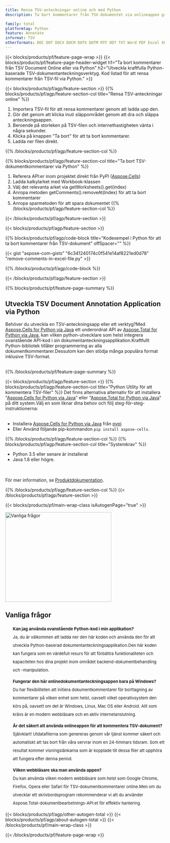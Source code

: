 ```yaml
---
title: Rensa TSV-anteckningar online och med Python
description: Ta bort kommentarer från TSV-dokumentet via onlineappen gratis. Python API-kod för att ta bort kommentarer från TSV-filer.

family: total
platformtag: Python
feature: Annotate
informat: TSV
otherformats: DOC DOT DOCX DOCM DOTX DOTM RTF ODT TXT Word PDF Excel XLS XLSX XLSB XLSM XLT XLTX XLTM CSV TSV ODS Powerpoint PPT PPS PPTX POTX PPSX PPTM PPSM POTM ODP
---
```

{{< blocks/products/pf/feature-page-wrap >}}
{{< blocks/products/pf/feature-page-header-widget h1="Ta bort kommentarer från TSV Document Online eller via Python" h2="Utveckla kraftfulla Python-baserade TSV-dokumentanteckningsverktyg. Kod listad för att rensa kommentarer från TSV-fil via Python." >}}

{{< blocks/products/pf/agp/feature-section >}}
{{% blocks/products/pf/agp/feature-section-col title="Rensa TSV-anteckningar online" %}}

1. Importera TSV-fil för att rensa kommentarer genom att ladda upp den.
1. Gör det genom att klicka inuti släppområdet genom att dra och släppa anteckningsappen.
1. Beroende på storleken på TSV-filen och internethastigheten vänta i några sekunder.
1. Klicka på knappen "Ta bort" för att ta bort kommentarer.
1. Ladda ner filen direkt.

{{% /blocks/products/pf/agp/feature-section-col %}}

{{% blocks/products/pf/agp/feature-section-col title="Ta bort TSV-dokumentkommentarer via Python" %}}

1. Referera API:er inom projektet direkt från PyPI ([Aspose.Cells](https://pypi.org/project/aspose-cells/))
1. Ladda kalkylarket med Workbook-klassen
1. Välj det relevanta arket via getWorksheets().get(index)
1. Anropa metoden getComments().removeAt(Index) för att ta bort kommentarer
1. Anropa sparmetoden för att spara dokumentet
{{% /blocks/products/pf/agp/feature-section-col %}}

{{< /blocks/products/pf/agp/feature-section >}}

{{< blocks/products/pf/agp/feature-section >}}

{{% blocks/products/pf/agp/code-block title="Kodexempel i Python för att ta bort kommentarer från TSV-dokument" offSpacer="" %}}

{{< gist "aspose-com-gists" "6c341240174c0f541e14af8221ed0d78" "remove-comments-in-excel-file.py" >}}

{{% /blocks/products/pf/agp/code-block %}}

{{< /blocks/products/pf/agp/feature-section >}}

{{% blocks/products/pf/feature-page-summary %}}

<h2>Utveckla TSV Document Annotation Application via Python</h2>

Behöver du utveckla en TSV-anteckningsapp eller ett verktyg?Med [Aspose.Cells for Python via Java](https://products.aspose.com/cells/python-java/) ett underordnat API av [Aspose.Total for Python via Java](https://products.aspose.com/total/python-java/), kan vilken python-utvecklare som helst integrera ovanstående API-kod i sin dokumentanteckningsapplikation.Kraftfullt Python-bibliotek tillåter programmering av alla dokumentkommentarer.Dessutom kan den stödja många populära format inklusive TSV-format.<br /><br />

{{% /blocks/products/pf/feature-page-summary %}}

{{< blocks/products/pf/agp/feature-section >}}
{{% blocks/products/pf/agp/feature-section-col title="Python Utility för att kommentera TSV-filer" %}}
Det finns alternativa alternativ för att installera "[Aspose.Cells for Python via Java](https://products.aspose.com/cells/python-java/)" eller "[Aspose.Total for Python via Java](https://products.aspose.com/total/python-java/)" på ditt system.Välj en som liknar dina behov och följ steg-för-steg-instruktionerna:<br /><br />

- Installera [Aspose.Cells for Python via Java](https://products.aspose.com/cells/python-java/) från [pypi](https://pypi.org/project/aspose-cells/)
- Eller Använd följande pip-kommandon ```pip install aspose-cells```.

{{% /blocks/products/pf/agp/feature-section-col %}}
{{% blocks/products/pf/agp/feature-section-col title="Systemkrav" %}}

- Python 3.5 eller senare är installerat
- Java 1.8 eller högre.

<br /><br />
För mer information, se [Produktdokumentation](https://docs.aspose.com/cells/python-java/system-requirements/).

{{% /blocks/products/pf/agp/feature-section-col %}}
{{< /blocks/products/pf/agp/feature-section >}}


{{< blocks/products/pf/main-wrap-class isAutogenPage="true" >}}

<style>.howtolist li{margin-right: 0!important;line-height: 26px;position: relative;margin-bottom: 10px;font-size: 13px;list-style-type: none;}</style>
<div class="col-md-12 tl bg-gray-dark howtolist section">
  <a class="anchor" name="faqpage"></a>
  <div class="container tl dflex" itemscope="" itemtype="https://schema.org/FAQPage">
      <div class="col-md-4 howtosectiongfx">
          <img class="social-panel-hide-on-mobile" src="https://www.groupdocs.cloud/templates/brand/images/groupdocs/conversion/groupdocs_conversion-brand.png" alt="Vanliga frågor" width="335" height="283">
      </div>
      <div class="howtosection col-md-8">
          <div>
              <h2>Vanliga frågor</h2>
              <ul>
                  <li itemscope="" itemprop="mainEntity" itemtype="https://schema.org/Question">
                      <div>
                          <span itemprop="name"><b>Kan jag använda ovanstående Python-kod i min applikation?</b></span>
                      </div>
                      <div itemscope="" itemprop="acceptedAnswer" itemtype="https://schema.org/Answer">
                          <span itemprop="text">Ja, du är välkommen att ladda ner den här koden och använda den för att utveckla Python-baserad dokumentanteckningsapplikation.Den här koden kan fungera som en värdefull resurs för att förbättra funktionaliteten och kapaciteten hos dina projekt inom området backend-dokumentbehandling och -manipulation.</span>
                      </div>
                  </li>
                  <li itemscope="" itemprop="mainEntity" itemtype="https://schema.org/Question">
                      <div>
                          <span itemprop="name"><b>Fungerar den här onlinedokumentanteckningsappen bara på Windows?</b></span>
                      </div>
                      <div itemscope="" itemprop="acceptedAnswer" itemtype="https://schema.org/Answer">
                          <span itemprop="text">Du har flexibiliteten att initiera dokumentkommentarer för borttagning av kommentarer på vilken enhet som helst, oavsett vilket operativsystem den körs på, oavsett om det är Windows, Linux, Mac OS eller Android. Allt som krävs är en modern webbläsare och en aktiv internetanslutning.</span>
                      </div>
                  </li>
                  <li itemscope="" itemprop="mainEntity" itemtype="https://schema.org/Question">
                      <div>
                          <span itemprop="name"><b>Är det säkert att använda onlineappen för att kommentera TSV-dokument?</b></span>
                      </div>
                      <div itemscope="" itemprop="acceptedAnswer" itemtype="https://schema.org/Answer">
                          <span itemprop="text">Självklart! Utdatafilerna som genereras genom vår tjänst kommer säkert och automatiskt att tas bort från våra servrar inom en 24-timmars tidsram. Som ett resultat kommer visningslänkarna som är kopplade till dessa filer att upphöra att fungera efter denna period.</span>
                      </div>
                  </li>                 
                  <li itemscope="" itemprop="mainEntity" itemtype="https://schema.org/Question">
                      <div>
                          <span itemprop="name"><b>Vilken webbläsare ska man använda appen?</b></span>
                      </div>
                      <div itemscope="" itemprop="acceptedAnswer" itemtype="https://schema.org/Answer">
                          <span itemprop="text">Du kan använda vilken modern webbläsare som helst som Google Chrome, Firefox, Opera eller Safari för TSV-dokumentkommentarer online.Men om du utvecklar ett skrivbordsprogram rekommenderar vi att du använder Aspose.Total-dokumentbearbetnings-API:et för effektiv hantering.</span>
                      </div>
                  </li>
              </ul>
          </div>
      </div>
  </div>

{{< blocks/products/pf/agp/other-autogen-total >}}
{{< blocks/products/pf/agp/about-autogen-total >}}
{{< /blocks/products/pf/main-wrap-class >}}

{{< /blocks/products/pf/feature-page-wrap >}}